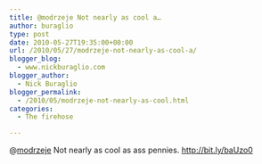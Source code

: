 ```yaml
---
title: @modrzeje Not nearly as cool a…
author: buraglio
type: post
date: 2010-05-27T19:35:00+00:00
url: /2010/05/27/modrzeje-not-nearly-as-cool-a/
blogger_blog:
  - www.nickburaglio.com
blogger_author:
  - Nick Buraglio
blogger_permalink:
  - /2010/05/modrzeje-not-nearly-as-cool.html
categories:
  - The firehose

---
```

@[modrzeje][1] Not nearly as cool as ass pennies. <a href="http://bit.ly/baUzo0" rel="nofollow">http://bit.ly/baUzo0</a>

 [1]: http://twitter.com/modrzeje
